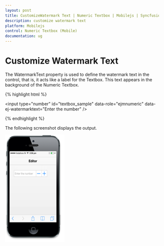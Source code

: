 ```yaml
---
layout: post
title: CustomizeWatermark Text | Numeric Textbox | Mobilejs | Syncfusion
description: customize watermark text
platform: Mobilejs
control: Numeric Textbox (Mobile)
documentation: ug
---
```


# Customize Watermark Text

The WatermarkText property is used to define the watermark text in the control, that is, it acts like a label for the Textbox. This text appears in the background of the Numeric Textbox.

{% highlight html %}

<input type="number" id="textbox_sample" data-role="ejmnumeric" data-ej-watermarktext="Enter the number" /> 

{% endhighlight %}

The following screenshot displays the output.

![](CustomizeWatermark-Text_images/CustomizeWatermark-Text_img1.png)